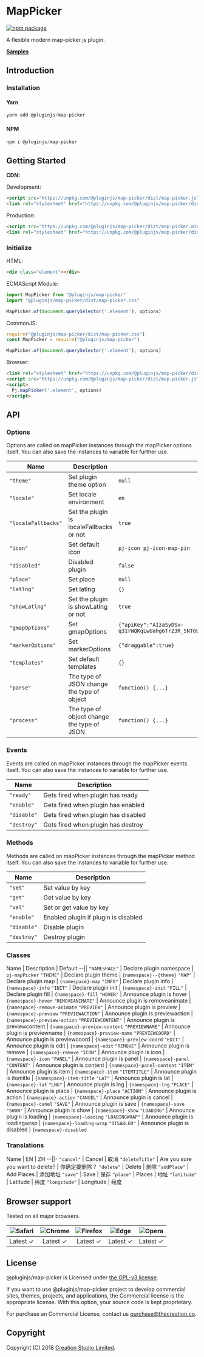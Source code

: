 # MapPicker

[![npm package](https://img.shields.io/npm/v/@pluginjs/map-picker.svg)](https://www.npmjs.com/package/@pluginjs/map-picker)

A flexible modern map-picker js plugin.

**[Samples](https://codesandbox.io/s/github/pluginjs/plugin.js/tree/master/modules/mapPicker/samples)**

## Introduction

### Installation

#### Yarn

```javascript
yarn add @pluginjs/map-picker
```

#### NPM

```javascript
npm i @pluginjs/map-picker
```

## Getting Started

**CDN:**

Development:

```html
<script src="https://unpkg.com/@pluginjs/map-picker/dist/map-picker.js"></script>
<link rel="stylesheet" href="https://unpkg.com/@pluginjs/map-picker/dist/map-picker.css">
```

Production:

```html
<script src="https://unpkg.com/@pluginjs/map-picker/dist/map-picker.min.js"></script>
<link rel="stylesheet" href="https://unpkg.com/@pluginjs/map-picker/dist/map-picker.min.css">
```

### Initialize

HTML:

```html
<div class="element"></div>
```

ECMAScript Module:

```javascript
import MapPicker from "@pluginjs/map-picker"
import "@pluginjs/map-picker/dist/map-picker.css"

MapPicker.of(document.querySelector('.element'), options)
```

CommonJS:

```javascript
require("@pluginjs/map-picker/dist/map-picker.css")
const MapPicker = require("@pluginjs/map-picker")

MapPicker.of(document.querySelector('.element'), options)
```

Browser:

```html
<link rel="stylesheet" href="https://unpkg.com/@pluginjs/map-picker/dist/map-picker.css">
<script src="https://unpkg.com/@pluginjs/map-picker/dist/map-picker.js"></script>
<script>
  Pj.mapPicker('.element', options)
</script>
```

## API

### Options

Options are called on mapPicker instances through the mapPicker options itself.
You can also save the instances to variable for further use.

Name | Description | Default
--|--|--
`"theme"` | Set plugin theme option | `null`
`"locale"` | Set locale environment | `en`
`"localeFallbacks"` | Set the plugin is localeFallbacks or not | `true`
`"icon"` | Set default icon | `pj-icon pj-icon-map-pin`
`"disabled"` | Disabled plugin | `false`
`"place"` | Set place | `null`
`"latlng"` | Set latlng | `{}`
`"showLatlng"` | Set the plugin is showLatlng or not | `true`
`"gmapOptions"` | Set gmapOptions | `{"apiKey":"AIzaSyDSx-q31rWQKqLwUahg6TrZ3R_5NT0LhFE","mapTypeControl":false,"zoomControl":true,"zoom":12,"libraries":"places"}`
`"markerOptions"` | Set markerOptions | `{"draggable":true}`
`"templates"` | Set default templates | `{}`
`"parse"` | The type of JSON change the type of object | `function() {...}`
`"process"` | The type of object change the type of JSON | `function() {...}`

### Events

Events are called on mapPicker instances through the mapPicker events itself.
You can also save the instances to variable for further use.

Name | Description
--|--
`"ready"` | Gets fired when plugin has ready
`"enable"` | Gets fired when plugin has enabled
`"disable"` | Gets fired when plugin has disabled
`"destroy"` | Gets fired when plugin has destroy

### Methods

Methods are called on mapPicker instances through the mapPicker method itself.
You can also save the instances to variable for further use.

Name | Description
--|--
`"set"` | Set value by key
`"get"` | Get value by key
`"val"` | Set or get value by key
`"enable"` | Enabled plugin if plugin is disabled
`"disable"` | Disable plugin
`"destroy"` | Destroy plugin

### Classes

Name | Description | Default
--||
`"NAMESPACE"` | Declare plugin namespace | `pj-mapPicker`
`"THEME"` | Declare plugin theme | `{namespace}--{theme}`
`"MAP"` | Declare plugin map | `{namespace}-map`
`"INFO"` | Declare plugin info | `{namespace}-info`
`"INIT"` | Declare plugin init | `{namespace}-init`
`"FILL"` | Declare plugin fill | `{namespace}-fill`
`"HOVER"` | Announce plugin is hover | `{namespace}-hover`
`"REMOVEANIMATE"` | Announce plugin is removeanimate | `{namespace}-remove-animate`
`"PREVIEW"` | Announce plugin is preview | `{namespace}-preview`
`"PREVIEWACTION"` | Announce plugin is previewaction | `{namespace}-preview-action`
`"PREVIEWCONTENT"` | Announce plugin is previewcontent | `{namespace}-preview-content`
`"PREVIEWNAME"` | Announce plugin is previewname | `{namespace}-preview-name`
`"PREVIEWCOORD"` | Announce plugin is previewcoord | `{namespace}-preview-coord`
`"EDIT"` | Announce plugin is edit | `{namespace}-edit`
`"REMOVE"` | Announce plugin is remove | `{namespace}-remove`
`"ICON"` | Announce plugin is icon | `{namespace}-icon`
`"PANEL"` | Announce plugin is panel | `{namespace}-panel`
`"CONTENT"` | Announce plugin is content | `{namespace}-panel-content`
`"ITEM"` | Announce plugin is item | `{namespace}-item`
`"ITEMTITLE"` | Announce plugin is itemitle | `{namespace}-item-title`
`"LAT"` | Announce plugin is lat | `{namespace}-lat`
`"LNG"` | Announce plugin is lng | `{namespace}-lng`
`"PLACE"` | Announce plugin is place | `{namespace}-place`
`"ACTION"` | Announce plugin is action | `{namespace}-action`
`"CANCEL"` | Announce plugin is cancel | `{namespace}-canel`
`"SAVE"` | Announce plugin is save | `{namespace}-save`
`"SHOW"` | Announce plugin is show | `{namespace}-show`
`"LOADING"` | Announce plugin is loading | `{namespace}-loading`
`"LOADINGWRAP"` | Announce plugin is loadingwrap | `{namespace}-loading-wrap`
`"DISABLED"` | Announce plugin is disabled | `{namespace}-disabled`

### Translations

Name | EN | ZH
--||-
`"cancel"` | Cancel | 取消
`"deleteTitle"` | Are you sure you want to delete? | 你确定要删除？
`"delete"` | Delete | 删除
`"addPlace"` | Add Places | 添加地址
`"save"` | Save | 保存
`"place"` | Places | 地址
`"latitude"` | Latitude | 纬度
`"longitude"` | Longitude | 经度

## Browser support

Tested on all major browsers.

| <img src="https://raw.githubusercontent.com/alrra/browser-logos/master/src/safari/safari_32x32.png" alt="Safari"> | <img src="https://raw.githubusercontent.com/alrra/browser-logos/master/src/chrome/chrome_32x32.png" alt="Chrome"> | <img src="https://raw.githubusercontent.com/alrra/browser-logos/master/src/firefox/firefox_32x32.png" alt="Firefox"> | <img src="https://raw.githubusercontent.com/alrra/browser-logos/master/src/edge/edge_32x32.png" alt="Edge"> | <img src="https://raw.githubusercontent.com/alrra/browser-logos/master/src/opera/opera_32x32.png" alt="Opera"> |
|:--:|:--:|:--:|:--:|:--:|
| Latest ✓ | Latest ✓ | Latest ✓ | Latest ✓ | Latest ✓ |

## License

@pluginjs/map-picker is Licensed under [the GPL-v3 license](LICENSE).

If you want to use @pluginjs/map-picker project to develop commercial sites, themes, projects, and applications, the Commercial license is the appropriate license. With this option, your source code is kept proprietary.

For purchase an Commercial License, contact us purchase@thecreation.co.

## Copyright

Copyright (C) 2018 [Creation Studio Limited](creationstudio.com).